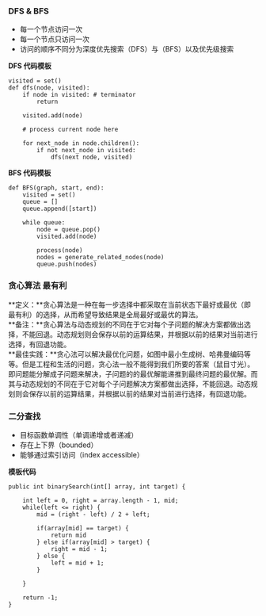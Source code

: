 ### DFS & BFS
* 每一个节点访问一次
* 每一个节点只访问一次
* 访问的顺序不同分为深度优先搜索（DFS）与（BFS）以及优先级搜索   

**DFS 代码模板**  


	visited = set()    
	def dfs(node, visited):
		if node in visited: # terminator
			return
		
		visited.add(node)

		# process current node here
		
		for next_node in node.children():
			if not next_node in visited:
				dfs(next node, visited)  



**BFS 代码模板**  

	def BFS(graph, start, end):
		visited = set()
		queue = []
		queue.append([start])

		while queue:
			node = queue.pop()
			visited.add(node)

			process(node)
			nodes = generate_related_nodes(node)
			queue.push(nodes)



### 贪心算法 最有利
**定义：**贪心算法是一种在每一步选择中都采取在当前状态下最好或最优（即最有利）的选择，从而希望导致结果是全局最好或最优的算法。  
**备注：**贪心算法与动态规划的不同在于它对每个子问题的解决方案都做出选择，不能回退。动态规划则会保存以前的运算结果，并根据以前的结果对当前进行选择，有回退功能。  
**最佳实践：**贪心法可以解决最优化问题，如图中最小生成树、哈弗曼编码等等。但是工程和生活的问题，贪心法一般不能得到我们所要的答案（鼠目寸光）。  
即问题能分解成子问题来解决，子问题的的最优解能递推到最终问题的最优解。而其与动态规划的不同在于它对每个子问题解决方案都做出选择，不能回退。动态规划则会保存以前的运算结果，并根据以前的结果对当前进行选择，有回退功能。  

### 二分查找  
* 目标函数单调性（单调递增或者递减）
* 存在上下界（bounded）  
* 能够通过索引访问（index accessible）  

**模板代码**  

    public int binarySearch(int[] array, int target) {  
	
		int left = 0, right = array.length - 1, mid;
		while(left <= right) {  
			mid = (right - left) / 2 + left;

			if(array[mid] == target) {  
				return mid
			} else if(array[mid] > target) {
				right = mid - 1;
			} else {
				left = mid + 1;
			}		

		}
		
		return -1;
	}





